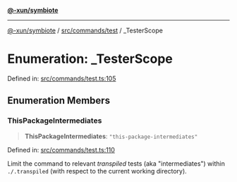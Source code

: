 [**@-xun/symbiote**](../../../../README.md)

***

[@-xun/symbiote](../../../../README.md) / [src/commands/test](../README.md) / \_TesterScope

# Enumeration: \_TesterScope

Defined in: [src/commands/test.ts:105](https://github.com/Xunnamius/symbiote/blob/ff6ce22d3a3433c07460af5758ce7920a1d9aa5a/src/commands/test.ts#L105)

## Enumeration Members

### ThisPackageIntermediates

> **ThisPackageIntermediates**: `"this-package-intermediates"`

Defined in: [src/commands/test.ts:110](https://github.com/Xunnamius/symbiote/blob/ff6ce22d3a3433c07460af5758ce7920a1d9aa5a/src/commands/test.ts#L110)

Limit the command to relevant _transpiled_ tests (aka "intermediates")
within `./.transpiled` (with respect to the current working directory).

